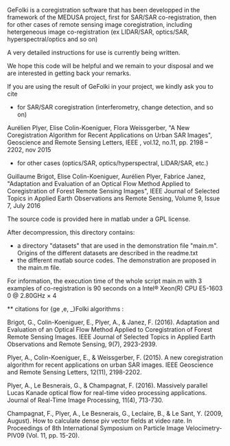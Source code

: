 GeFolki is a coregistration software that has been developped in the framework of the MEDUSA project, first for SAR/SAR co-registration, then for other cases of remote sensing image coregistration, including hetergeneous image co-registration (ex LIDAR/SAR, optics/SAR, hyperspectral/optics and so on)

A very detailed instructions for use is currently being written.

We hope this code will be helpful and we remain to your disposal and we are interested in getting back your remarks.

If you are using the result of GeFolki in your project, we kindly ask you to cite

- for SAR/SAR coregistration (interferometry, change detection, and so on)

Aurélien Plyer, Elise Colin-Koeniguer, Flora Weissgerber, "A New Coregistration Algorithm for Recent Applications on Urban SAR Images", Geoscience and Remote Sensing Letters, IEEE , vol.12, no.11, pp. 2198 – 2202, nov 2015

- for other cases (optics/SAR, optics/hyperspectral, LIDAR/SAR, etc.)

Guillaume Brigot, Elise Colin-Koeniguer, Aurélien Plyer, Fabrice Janez, "Adaptation and Evaluation of an Optical Flow Method Applied to Coregistration of Forest Remote Sensing Images", IEEE Journal of Selected Topics in Applied Earth Observations ans Remote Sensing, Volume 9, Issue 7, July 2016

The source code is provided here in matlab under a GPL license.

After decompression, this directory contains:

- a directory "datasets" that are used in the demonstration file "main.m". Origins of the different datasets are described in the readme.txt
- the different matlab source codes. The demonstration are proposed in the main.m file.

For information, the execution time of the whole script main.m with 3 examples of co-registration is 90 seconds on a Intel® Xeon(R) CPU E5-1603 0 @ 2.80GHz × 4


** citations for {ge ,e, _}Folki algorithms :

Brigot, G., Colin-Koeniguer, E., Plyer, A., & Janez, F. (2016). Adaptation and Evaluation of an Optical Flow Method Applied to Coregistration of Forest Remote Sensing Images. IEEE Journal of Selected Topics in Applied Earth Observations and Remote Sensing, 9(7), 2923-2939.

Plyer, A., Colin-Koeniguer, E., & Weissgerber, F. (2015). A new coregistration algorithm for recent applications on urban SAR images. IEEE Geoscience and Remote Sensing Letters, 12(11), 2198-2202.

Plyer, A., Le Besnerais, G., & Champagnat, F. (2016). Massively parallel Lucas Kanade optical flow for real-time video processing applications. Journal of Real-Time Image Processing, 11(4), 713-730.

Champagnat, F., Plyer, A., Le Besnerais, G., Leclaire, B., & Le Sant, Y. (2009, August). How to calculate dense piv vector fields at video rate. In Proceedings of 8th International Symposium on Particle Image Velocimetry-PIV09 (Vol. 11, pp. 15-20).









